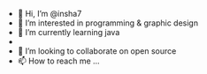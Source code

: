 - 👋 Hi, I’m @insha7
- 👀 I’m interested in programming & graphic design
- 🌱 I’m currently learning java
- 
- 💞️ I’m looking to collaborate on open source
- 📫 How to reach me ...

<!---
insha7/insha7 is a ✨ special ✨ repository because its `README.md` (this file) appears on your GitHub profile.
You can click the Preview link to take a look at your changes.
--->
